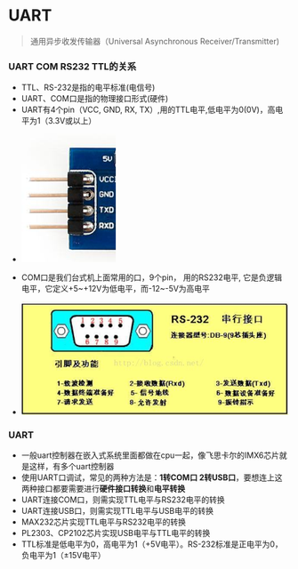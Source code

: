# UART

> 通用异步收发传输器（Universal Asynchronous Receiver/Transmitter)

### UART COM RS232 TTL的关系

* TTL、RS-232是指的电平标准(电信号)
* UART、COM口是指的物理接口形式(硬件)
* UART有4个pin（VCC, GND, RX, TX）,用的TTL电平,低电平为0(0V)，高电平为1（3.3V或以上）
- ![UART接口](../images/UART.jpg)
* COM口是我们台式机上面常用的口，9个pin， 用的RS232电平,  它是负逻辑电平，它定义+5~+12V为低电平，而-12~-5V为高电平
- ![COM接口](../images/COM.jpg)

### UART

* 一般uart控制器在嵌入式系统里面都做在cpu一起，像飞思卡尔的IMX6芯片就是这样，有多个uart控制器
* 使用UART口调试，常见的两种方法是：**1转COM口 2转USB口**，要想连上这两种接口都要需要进行**硬件接口转换**和**电平转换**
* UART连接COM口，则需实现TTL电平与RS232电平的转换
* UART连接USB口，则需实现TTL电平与USB电平的转换
* MAX232芯片实现TTL电平与RS232电平的转换
* PL2303、CP2102芯片实现USB电平与TTL电平的转换
* TTL标准是低电平为0，高电平为1（+5V电平）。RS-232标准是正电平为0，负电平为1（±15V电平）


